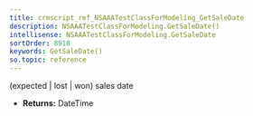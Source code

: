 ```yaml
---
title: crmscript_ref_NSAAATestClassForModeling_GetSaleDate
description: NSAAATestClassForModeling.GetSaleDate()
intellisense: NSAAATestClassForModeling.GetSaleDate
sortOrder: 8918
keywords: GetSaleDate()
so.topic: reference
---
```



(expected | lost | won) sales date



* **Returns:** DateTime


